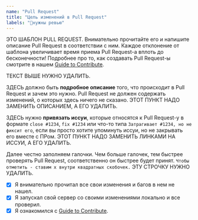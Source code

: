 ```yaml
---
name: "Pull Request"
title: "Цель изменений в Pull Request"
labels: "🔵нужны ревью"
---
```


ЭТО ШАБЛОН PULL REQUEST. Внимательно прочитайте его и напишите описание Pull Request в соответствии с ним. Каждое отклонение от шаблона увеличивает время приема Pull Request-а вплоть до бесконечности!
Подробнее про то, как создавать Pull Request-ы смотрите в нашем [Guide to Contribute](https://github.com/ChaoticOnyx/OnyxBay/blob/dev/docs/contributing.md).

ТЕКСТ ВЫШЕ НУЖНО УДАЛИТЬ.

ЗДЕСЬ должно быть **подробное описание** того, что происходит в Pull Request и зачем это нужно. Pull Request не должен содержать изменений, о которых здесь ничего не сказано. ЭТОТ ПУНКТ НАДО ЗАМЕНИТЬ ОПИСАНИЕМ, А ЕГО УДАЛИТЬ.

ЗДЕСЬ нужно **привязать иссуи**, которые относятся к Pull Request-у в формате `close #1234`, `fix #1234` или что-то типа `Затрагивает #1234, но не фиксит его`, если вы просто хотите упоминуть иссуи, но не закрывать его вместе с ПРом. ЭТОТ ПУНКТ НАДО ЗАМЕНИТЬ ЛИНКАМИ НА ИССУИ, А ЕГО УДАЛИТЬ.

Далее честно заполняем галочки. Чем больше галочек, тем быстрее проверять Pull Request, соответственно он быстрее будет принят. `Чтобы отметить - ставим x внутри квадратных скобочек.` ЭТУ СТРОЧКУ НУЖНО УДАЛИТЬ.

- [x] Я внимательно прочитал все свои изменения и багов в нем не нашел.
- [x] Я запускал свой сервер со своими изменениями локально и все проверил.
- [x] Я ознакомился c [Guide to Contribute](https://github.com/ChaoticOnyx/OnyxBay/blob/dev/docs/contributing.md).
